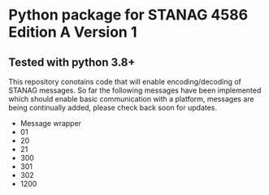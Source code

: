 # Python package for STANAG 4586 Edition A Version 1
## Tested with python 3.8+

This repository conotains code that will enable encoding/decoding of STANAG messages.
So far the following messages have been implemented which should enable basic communication with a platform, messages are being continually added, please check back soon for updates.
- Message wrapper
- 01
- 20
- 21
- 300
- 301
- 302
- 1200
